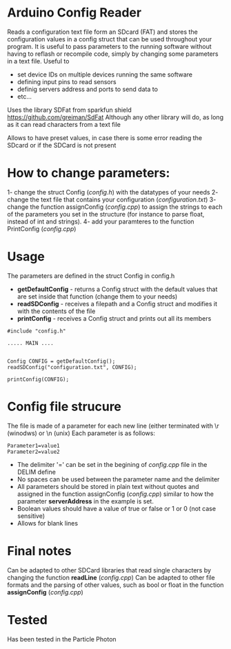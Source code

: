 # Arduino Config Reader

Reads a configuration text file form an SDcard (FAT) and stores the configuration values in a config struct that can be used throughout your program.
It is useful to pass parameters to the running software without having to reflash or recompile code, simply by changing some parameters in a text file.
Useful to 
- set device IDs on multiple devices running the same software
- defining input pins to read sensors
- definig servers address and ports to send data to
- etc...

Uses the library SDFat from sparkfun shield https://github.com/greiman/SdFat 
Although any other library will do, as long as it can read characters from a text file

Allows to have preset values, in case there is some error reading the SDcard or if the SDCard is not present

# How to change parameters:
1- change the struct Config (_config.h_) with the datatypes of your needs
2- change the text file that contains your configuration (_configuration.txt_)
3- change the function assignConfig (_config.cpp_) to assign the strings to each of the parameters you set in the structure (for instance to parse float, instead of int and strings).
4- add your paramteres to the function PrintConfig (_config.cpp_)

# Usage
The parameters are defined in the struct Config in config.h

- **getDefaultConfig** - returns a Config struct with the default values that are set inside that function (change them to your needs)
- **readSDConfig** - receives a filepath and a Config struct and modifies it with the contents of the file
- **printConfig** - receives a Config struct and prints out all its members
```
#include "config.h"

..... MAIN ....


Config CONFIG = getDefaultConfig();
readSDConfig("configuration.txt", CONFIG);

printConfig(CONFIG);
```

# Config file strucure
The file is made of a parameter for each new line (either terminated with \r (winodws) or \n (unix)
Each parameter is as follows:
```
Parameter1=value1
Parameter2=value2
```

- The delimiter '=' can be set in the begining of _config.cpp_ file in the DELIM define
- No spaces can be used between the parameter name and the delimiter
- All parameters should be stored in plain text without quotes and assigned in the function assignConfig (_config.cpp_) similar to how the parameter **serverAddress** in the example is set.
- Boolean values should have a value of true or false or 1 or 0 (not case sensitive)
- Allows for blank lines

# Final notes
Can be adapted to other SDCard libraries that read single characters by changing the function **readLine** (_config.cpp_)
Can be adapted to other file formats and the parsing of other values, such as bool or float in the function **assignConfig** (_config.cpp_)

# Tested
Has been tested in the Particle Photon
